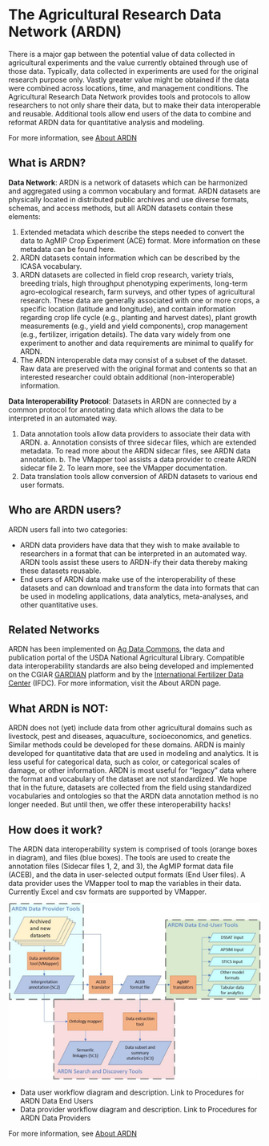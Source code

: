 # The Agricultural Research Data Network (ARDN)

There is a major gap between the potential value of data collected in agricultural experiments and the value currently obtained through use of those data. Typically, data collected in experiments are used for the original research purpose only. Vastly greater value might be obtained if the data were combined across locations, time, and management conditions. The Agricultural Research Data Network provides tools and protocols to allow researchers to not only share their data, but to make their data interoperable and reusable. Additional tools allow end users of the data to combine and reformat ARDN data for quantitative analysis and modeling.

For more information, see [About ARDN](About/About_ARDN.md)


## What is ARDN?

**Data Network**: ARDN is a network of datasets which can be harmonized and aggregated using a common vocabulary and format. ARDN datasets are physically located in distributed public archives and use diverse formats, schemas, and access methods, but all ARDN datasets contain these elements:
1.	Extended metadata which describe the steps needed to convert the data to AgMIP Crop Experiment (ACE) format.  More information on these metadata can be found here.
2.	ARDN datasets contain information which can be described by the ICASA vocabulary.
3.	ARDN datasets are collected in field crop research, variety trials, breeding trials, high throughput phenotyping experiments, long-term agro-ecological research, farm surveys, and other types of agricultural research. These data are generally associated with one or more crops, a specific location (latitude and longitude), and contain information regarding crop life cycle (e.g., planting and harvest dates), plant growth measurements (e.g., yield and yield components), crop management (e.g., fertilizer, irrigation details). The data vary widely from one experiment to another and data requirements are minimal to qualify for ARDN.
4.	The ARDN interoperable data may consist of a subset of the dataset. Raw data are preserved with the original format and contents so that an interested researcher could obtain additional (non-interoperable) information.

**Data Interoperability Protocol**: Datasets in ARDN are connected by a common protocol for annotating data which allows the data to be interpreted in an automated way. 
1.	Data annotation tools allow data providers to associate their data with ARDN. 
a.	Annotation consists of three sidecar files, which are extended metadata. To read more about the ARDN sidecar files, see ARDN data annotation.
b.	The VMapper tool assists a data provider to create ARDN sidecar file 2. To learn more, see the VMapper documentation.
2.	Data translation tools allow conversion of ARDN datasets to various end user formats.

## Who are ARDN users?
ARDN users fall into two categories:
-	ARDN data providers have data that they wish to make available to researchers in a format that can be interpreted in an automated way. ARDN tools assist these users to ARDN-ify their data thereby making these datasets reusable.
-	End users of ARDN data make use of the interoperability of these datasets and can download and transform the data into formats that can be used in modeling applications, data analytics, meta-analyses, and other quantitative uses.

## Related Networks
ARDN has been implemented on [Ag Data Commons](https://data.nal.usda.gov/), the data and publication portal of the USDA National Agricultural Library. 
Compatible data interoperability standards are also being developed and implemented on the CGIAR [GARDIAN](https://gardian.bigdata.cgiar.org/#!/) platform and by the [International Fertilizer Data Center](https://ifdc.org/) (IFDC).
For more information, visit the About ARDN page.

## What ARDN is NOT:
ARDN does not (yet) include data from other agricultural domains such as livestock, pest and diseases, aquaculture, socioeconomics, and genetics. Similar methods could be developed for these domains. 
ARDN is mainly developed for quantitative data that are used in modeling and analytics. It is less useful for categorical data, such as color, or categorical scales of damage, or other information. 
ARDN is most useful for “legacy” data where the format and vocabulary of the dataset are not standardized. We hope that in the future, datasets are collected from the field using standardized vocabularies and ontologies so that the ARDN data annotation method is no longer needed. But until then, we offer these interoperability hacks!

## How does it work?
The ARDN data interoperability system is comprised of tools (orange boxes in diagram), and files (blue boxes). 
The tools are used to create the annotation files (Sidecar files 1, 2, and 3), the AgMIP format data file (ACEB), and the data in user-selected output formats (End User files).
A data provider uses the VMapper tool to map the variables in their data. Currently Excel and csv formats are supported by VMapper. 

![ARDN Workflow](images/ARDN_workflows_v2.jpg)

-	Data user workflow diagram and description. Link to Procedures for ARDN Data End Users
-	Data provider workflow diagram and description. Link to Procedures for ARDN Data Providers

For more information, see [About ARDN](About/About_ARDN.md)
